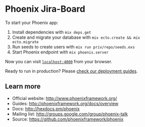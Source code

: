 # Phoenix Jira-Board

To start your Phoenix app:

  1. Install dependencies with `mix deps.get`
  2. Create and migrate your database with `mix ecto.create && mix ecto.migrate`
  3. Run seeds to create users with `mix run priv/repo/seeds.exs`
  4. Start Phoenix endpoint with `mix phoenix.server`

Now you can visit [`localhost:4000`](http://localhost:4000) from your browser.

Ready to run in production? Please [check our deployment guides](http://www.phoenixframework.org/docs/deployment).

## Learn more

  * Official website: http://www.phoenixframework.org/
  * Guides: http://phoenixframework.org/docs/overview
  * Docs: http://hexdocs.pm/phoenix
  * Mailing list: http://groups.google.com/group/phoenix-talk
  * Source: https://github.com/phoenixframework/phoenix
